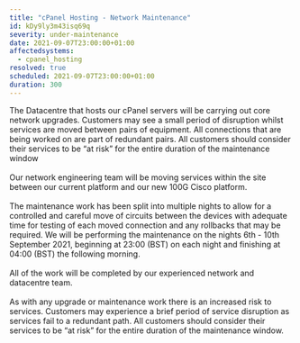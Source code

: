 ```yaml
---
title: "cPanel Hosting - Network Maintenance"
id: kDy9ly3m43isq69q
severity: under-maintenance
date: 2021-09-07T23:00:00+01:00
affectedsystems:
  - cpanel_hosting
resolved: true
scheduled: 2021-09-07T23:00:00+01:00
duration: 300
---
```

The Datacentre that hosts our cPanel servers will be carrying out core network upgrades. Customers may see a small period of disruption whilst services are moved between pairs of equipment. All connections that are being worked on are part of redundant pairs. All customers should consider their services to be “at risk” for the entire duration of the maintenance window
<br /><br />
Our network engineering team will be moving services within the site between our current platform and our new 100G Cisco platform.
<br /><br />
The maintenance work has been split into multiple nights to allow for a controlled and careful move of circuits between the devices with adequate time for testing of each moved connection and any rollbacks that may be required. We will be performing the maintenance on the nights 6th - 10th September 2021, beginning at 23:00 (BST) on each night and finishing at 04:00 (BST) the following morning.
<br /><br />
All of the work will be completed by our experienced network and datacentre team.
<br /><br />
As with any upgrade or maintenance work there is an increased risk to services. Customers may experience a brief period of service disruption as services fail to a redundant path. All customers should consider their services to be “at risk” for the entire duration of the maintenance window.

